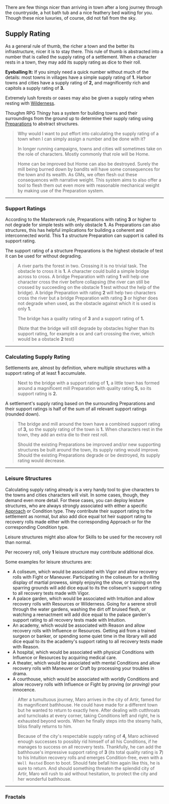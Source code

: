 There are few things nicer than arriving in town after a long journey through the countryside, a hot bath tub and a nice feathery bed waiting for you. Though these nice luxuries, of course, did not fall from the sky.



## Supply Rating

As a general rule of thumb, the richer a town and the better its infrastructure, nicer it is to stay there. This rule of thumb is abstracted into a number that is called the supply rating of a settlement. When a character rests in a town, they may add its supply rating as dice to their roll.

**Eyeballing It:** If you simply need a quick number without much of the details: most towns in villages have a simple supply rating of **1.** Harbor towns and cities have a supply rating of **2,** and magnificently rich and capitols a supply rating of **3.**

Extremely lush forests or oases may also be given a supply rating when resting with [Wilderness](Skills#wilderness).

Thoughm RPG Thingy has a system for building towns and their surroundings from the ground up to determine their supply rating using [Preparations](Preparations) to abstract structures.



> Why would I want to put effort into calculating the supply rating of a town when I can simply assign a number and be done with it?
>
> In longer running campaigns, towns and cities will sometimes take on the role of characters. Mostly commonly that role will be Home.
>
> Home can be improved but Home can also be destroyed. Surely the mill being burned down by bandits will have some consequences for the town and its wealth. As GMs, we often flesh out these consequences with narrative weight. This system aims to also offer a tool to flesh them out even more with reasonable mechanical weight by making use of the Preparation system.

---

### Support Ratings

According to the Masterwork rule, Preparations with rating **3** or higher to not degrade for simple tests with only obstacle **1.** As Preparations can also structures, this has helpful implications for building a coherent and interconnected world. This **1** a structure Preparation can support is called its support rating.

The support rating of a structure Preparations is the highest obstacle of test it can be used for without degrading.



> A river parts the forest in two. Crossing it is no trivial task. The obstacle to cross it is **1.** A character could build a simple bridge across to cross. A bridge Preparation with rating **1** will help one character cross the river before collapsing (the river can still be crossed by succeeding on the obstacle **1** test without the help of the bridge). A bridge Preparation with rating **2** will help two characters cross the river but a bridge Preparation with rating **3** or higher does not degrade when used, as the obstacle against which it is used is only **1.**
>
> The bridge has a quality rating of **3** and a support rating of **1.**
>
> (Note that the bridge will still degrade by obstacles higher than its support rating, for example a ox and cart crossing the river, which would be a obstacle **2** test)

---

### Calculating Supply Rating

Settlements are, almost by definition, where multiple structures with a support rating of at least **1** accumulate.



> Next to the bridge with a support rating of **1,** a little town has formed around a magnificent mill Preparation with quality rating **5,** so its support rating is **2.**



A settlement's supply rating based on the surrounding Preparations and their support ratings is half of the sum of all relevant support ratings (rounded down).



> The bridge and mill around the town have a combined support rating of **3,** so the supply rating of the town is **1.** When characters rest in the town, they add an extra die to their rest roll.
>
> Should the existing Preparations be improved and/or new supporting structures be built around the town, its supply rating would improve. Should the existing Preparations degrade or be destroyed, its supply rating would decrease.

---

### Leisure Structures

Calculating supply rating already is a very handy tool to give characters to the towns and cities characters will visit. In some cases, though, they demand even more detail. For these cases, you can deploy leisture structures, who are always strongly associated with either a specific [Approach](Approach) or Condition type. They contribute their support rating to the settlement as normal, but also add dice equal tot heir support rating to recovery rolls made either with the corresponding Approach or for the corresponding Condition type.

Leisure structures might also allow for Skills to be used for the recovery roll than normal.

Per recovery roll, only **1** leisure structure may contribute additional dice.

Some examples for leisure structures are:

- A coliseum, which would be associated with Vigor and allow recovery rolls with Fight or Maneuver. Participating in the coliseum for a thrilling display of martial prowess, simply enjoying the show, or training on the sparring grounds will add dice equal to its the coliseum's support rating to all recovery tests made with Vigor.
- A palace garden, which would be associated with Intuition and allow recovery rolls with Resources or Wilderness. Going for a serene stroll through the water gardens, washing the dirt off bruised flesh, or watching a reenactment will add dice equal to the palace garden's support rating to all recovery tests made with Intuition.
- An academy, which would be associated with Reason and allow recovery rolls with Influence or Resources. Getting aid from a trained surgeon or banker, or spending some quiet time in the library will add dice equal to its the academy's support rating to all recovery tests made with Reason.
- A hospital, which would be associated with physical Conditions with Influence or Resources by acquiring medical care.
- A theater, which would be associated with mental Conditions and allow recovery rolls with Maneuver or Craft by processing your troubles in drama.
- A courthouse, which would be associated with worldly Conditions and allow recovery rolls with Influence or Fight by proving (or *proving)* your innocence. 



> After a tumultuous journey, Maro arrives in the city of Artir, famed for its magnificent bathhouse. He could have made for a different town but he wanted to return to exactly here. After dealing with cutthroats and turncloaks at every corner, taking Conditions left and right, he is exhausted beyond words. When he finally steps into the steamy halls, bliss finally returns to him.
>
> Because of the city's respectable supply rating of **4,** Maro achieved enough successes to possibly rid himself of all his Conditions, if he manages to success on all recovery tests. Thankfully, he can add the bathhouse's impressive support rating of **3** (its total quality rating is **7**) to his Intuition recovery rolls and emerges Condition-free, even with a `Well Rested` Boon to boot. Should fate befall him again like this, he is sure to return. And should something threaten the splendid city of Artir, Maro will rush to aid without hesitation, to protect the city and her wonderful bathhouse.

---

### Fractals